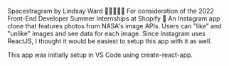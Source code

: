 Spacestragram by Lindsay Ward 👋🏳️‍🌈🇨🇦
For consideration of the 2022 Front-End Developer Summer Internships at Shopify 🚀
An Instagram app clone that features photos from NASA's image APIs. Users can "like" and "unlike" images and see data for each image.
Since Instagram uses ReactJS, I thought it would be easiest to setup this app with it as well.

This app was initially setup in VS Code using create-react-app.
